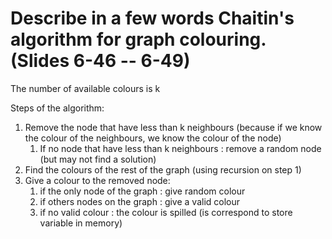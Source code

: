# Describe in a few words Chaitin's algorithm for graph colouring. (Slides 6-46 -- 6-49)

The number of available colours is k

Steps of the algorithm:
1. Remove the node that have less than k neighbours (because if we know the colour of the neighbours, we know the colour of the node)
	1. If no node that have less than k neighbours : remove a random node (but may not find a solution)
2. Find the colours of the rest of the graph (using recursion on step 1)
3. Give a colour to the removed node:
	1. if the only node of the graph : give random colour
	2. if others nodes on the graph : give a valid colour
	3. if no valid colour : the colour is spilled (is correspond to store variable in memory)